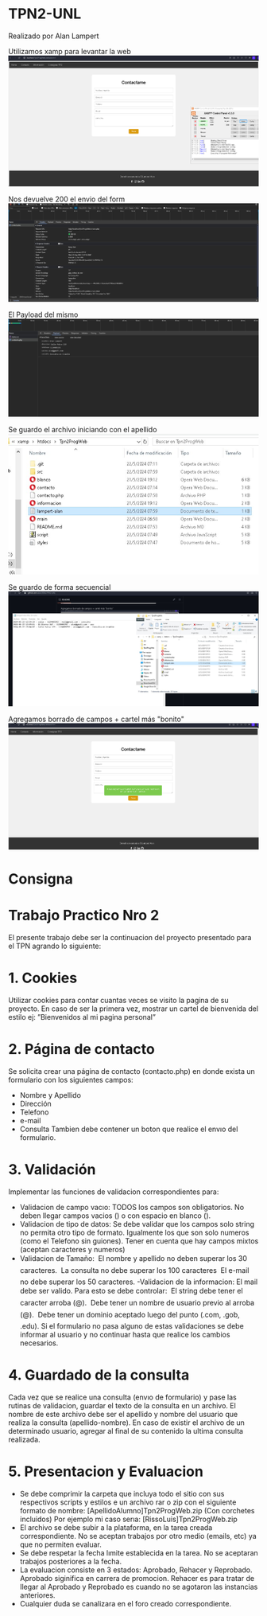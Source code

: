 # TPN2-UNL
Realizado por Alan Lampert

Utilizamos xamp para levantar la web
![Recomendaciones](/src/recomendaciones.png)

Nos devuelve 200 el envio del form
![200 consulta](/src/200.jpg)

El Payload del mismo
![Payload](/src/payload2.jpg)


Se guardo el archivo iniciando con el apellido
![Archivo](/src/archivos.jpg)

Se guardo de forma secuencial
![Secuencia](/src/secuencia.jpg)

Agregamos borrado de campos + cartel más "bonito"
![Funciones](/src/funciones.png)


# Consigna

# Trabajo Practico Nro 2
El presente trabajo debe ser la continuacion del proyecto presentado para el TPN agrando lo siguiente:

# 1. Cookies
Utilizar cookies para contar cuantas veces se visito la pagina de su proyecto. En caso de ser la primera
vez, mostrar un cartel de bienvenida del estilo ej: ”Bienvenidos al mi pagina personal”

# 2. Página de contacto
Se solicita crear una página de contacto (contacto.php) en donde exista un formulario con los siguientes
campos:
- Nombre y Apellido
- Dirección
- Telefono
- e-mail
- Consulta
Tambien debe contener un boton que realice el envıo del formulario.

# 3. Validación
Implementar las funciones de validacion correspondientes para:
- Validacion de campo vacıo: TODOS los campos son obligatorios. No deben llegar campos vacios ()
o con espacio en blanco ().
- Validacion de tipo de datos: Se debe validar que los campos solo string no permita otro tipo de
formato. Igualmente los que son solo numeros (como el Telefono sin guiones). Tener en cuenta que hay
campos mixtos (aceptan caracteres y numeros)
- Validacion de Tamaño:
 El nombre y apellido no deben superar los 30 caracteres.
 La consulta no debe superar los 100 caracteres
 El e-mail no debe superar los 50 caracteres.
-Validacion de la informacion: El mail debe ser valido. Para esto se debe controlar:
 El string debe tener el caracter arroba (@).
 Debe tener un nombre de usuario previo al arroba (@).
 Debe tener un dominio aceptado luego del punto (.com, .gob, .edu).
Si el formulario no pasa alguno de estas validaciones se debe informar al usuario y no continuar hasta que
realice los cambios necesarios.

# 4. Guardado de la consulta
Cada vez que se realice una consulta (envıo de formulario) y pase las rutinas de validacion, guardar el
texto de la consulta en un archivo. El nombre de este archivo debe ser el apellido y nombre del usuario que
realiza la consulta (apellido-nombre).
En caso de existir el archivo de un determinado usuario, agregar al final de su contenido la ultima consulta
realizada.

# 5. Presentacion y Evaluacion
- Se debe comprimir la carpeta que incluya todo el sitio con sus respectivos scripts y estilos e un archivo
rar o zip con el siguiente formato de nombre:
[ApellidoAlumno]Tpn2ProgWeb.zip (Con corchetes incluidos)
Por ejemplo mi caso serıa:
[RissoLuis]Tpn2ProgWeb.zip
- El archivo se debe subir a la plataforma, en la tarea creada correspondiente. No se aceptan trabajos
por otro medio (emails, etc) ya que no permiten evaluar.
- Se debe respetar la fecha lımite establecida en la tarea. No se aceptaran trabajos posteriores a la fecha.
- La evaluacion consiste en 3 estados: Aprobado, Rehacer y Reprobado. Aprobado siginifica en carrera
de promocion. Rehacer es para tratar de llegar al Aprobado y Reprobado es cuando no se agotaron las
instancias anteriores.
- Cualquier duda se canalizara en el foro creado correspondiente.